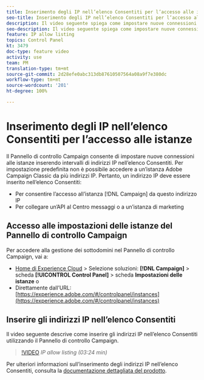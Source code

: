 ```yaml
---
title: Inserimento degli IP nell’elenco Consentiti per l’accesso alle istanze
seo-title: Inserimento degli IP nell’elenco Consentiti per l’accesso alle istanze
description: Il video seguente spiega come impostare nuove connessioni alle istanze inserendo intervalli di indirizzi IP nell’elenco Consentiti.
seo-description: Il video seguente spiega come impostare nuove connessioni alle istanze inserendo intervalli di indirizzi IP nell’elenco Consentiti.
feature: IP allow listing
topics: Control Panel
kt: 3479
doc-type: feature video
activity: use
team: PM
translation-type: tm+mt
source-git-commit: 2d28efe0abc313db87610507564a08a9f7e380dc
workflow-type: tm+mt
source-wordcount: '201'
ht-degree: 100%

---
```



# Inserimento degli IP nell’elenco Consentiti per l’accesso alle istanze

Il Pannello di controllo Campaign consente di impostare nuove connessioni alle istanze inserendo intervalli di indirizzi IP nell’elenco Consentiti. Per impostazione predefinita non è possibile accedere a un’istanza Adobe Campaign Classic da più indirizzi IP. Pertanto, un indirizzo IP deve essere inserito nell’elenco Consentiti:

* Per consentire l’accesso all’istanza [!DNL Campaign] da questo indirizzo IP
* Per collegare un’API al Centro messaggi o a un’istanza di marketing

## Accesso alle impostazioni delle istanze del Pannello di controllo Campaign

Per accedere alla gestione dei sottodomini nel Pannello di controllo Campaign, vai a:

* [Home di Experience Cloud](https://experience.adobe.com/#/home) > Selezione soluzioni: **[!DNL Campaign]** > scheda **[!UICONTROL Control Panel]** > scheda **Impostazioni delle istanze**
o
* Direttamente dall’URL: [https://experience.adobe.com/#/controlpanel/instances](https://experience.adobe.com/#/controlpanel/instances)

## Inserire gli indirizzi IP nell’elenco Consentiti

Il video seguente descrive come inserire gli indirizzi IP nell’elenco Consentiti utilizzando il Pannello di controllo Campaign.

>[!VIDEO](https://video.tv.adobe.com/v/28726?quality=12)
*IP allow listing  (03:24 min)*

Per ulteriori informazioni sull’inserimento degli indirizzi IP nell’elenco Consentiti, consulta la [documentazione dettagliata del prodotto](https://helpx.adobe.com/it/campaign/kb/control-panel-instance-settings.html).
